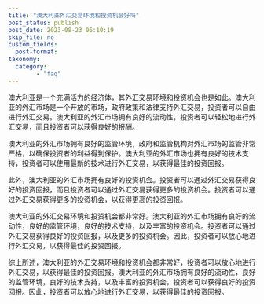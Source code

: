 ```yaml
---
title: "澳大利亚外汇交易环境和投资机会好吗"
post_status: publish
post_date: 2023-08-23 06:10:19
skip_file: no
custom_fields: 
  post-format: 
taxonomy:
  category:
        - "faq"
---
```


澳大利亚是一个充满活力的经济体，其外汇交易环境和投资机会也是如此。澳大利亚的外汇市场是一个开放的市场，政府政策和法律支持外汇交易，投资者可以自由进行外汇交易。澳大利亚的外汇市场拥有良好的流动性，投资者可以轻松地进行外汇交易，而且投资者可以获得良好的报酬。

澳大利亚的外汇市场拥有良好的监管环境，政府和监管机构对外汇市场的监管非常严格，以确保投资者的利益得到保护。澳大利亚的外汇市场也拥有良好的技术支持，投资者可以使用最新的技术进行外汇交易，以获得最佳的投资回报。

此外，澳大利亚的外汇市场拥有良好的投资机会。投资者可以通过外汇交易获得良好的投资回报，而且投资者可以通过外汇交易获得更多的投资机会。投资者可以通过外汇交易获得更多的投资机会，以获得更高的投资回报。

澳大利亚的外汇交易环境和投资机会都非常好。澳大利亚的外汇市场拥有良好的流动性，良好的监管环境，良好的技术支持，以及丰富的投资机会。投资者可以通过外汇交易获得良好的投资回报，以及更多的投资机会。因此，投资者可以放心地进行外汇交易，以获得最佳的投资回报。

综上所述，澳大利亚的外汇交易环境和投资机会都非常好，投资者可以放心地进行外汇交易，以获得最佳的投资回报。澳大利亚的外汇市场拥有良好的流动性，良好的监管环境，良好的技术支持，以及丰富的投资机会，投资者可以获得良好的投资回报。因此，投资者可以放心地进行外汇交易，以获得最佳的投资回报。
